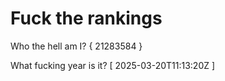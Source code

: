 # Fuck the rankings

Who the hell am I?
{ 21283584 }

What fucking year is it?
[ 2025-03-20T11:13:20Z ]
